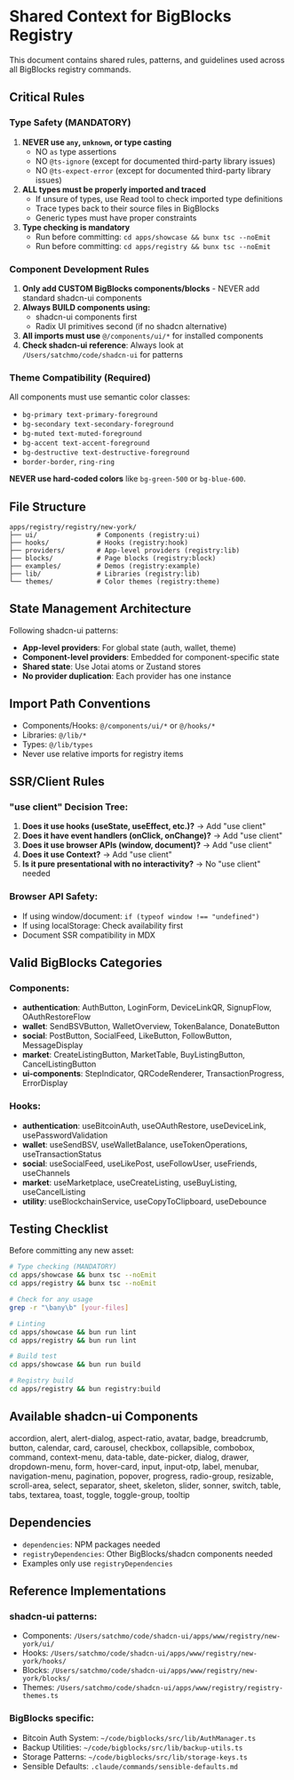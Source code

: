 # Shared Context for BigBlocks Registry

This document contains shared rules, patterns, and guidelines used across all BigBlocks registry commands.

## Critical Rules

### Type Safety (MANDATORY)
1. **NEVER use `any`, `unknown`, or type casting**
   - NO `as` type assertions
   - NO `@ts-ignore` (except for documented third-party library issues)
   - NO `@ts-expect-error` (except for documented third-party library issues)
2. **ALL types must be properly imported and traced**
   - If unsure of types, use Read tool to check imported type definitions
   - Trace types back to their source files in BigBlocks
   - Generic types must have proper constraints
3. **Type checking is mandatory**
   - Run before committing: `cd apps/showcase && bunx tsc --noEmit`
   - Run before committing: `cd apps/registry && bunx tsc --noEmit`

### Component Development Rules
1. **Only add CUSTOM BigBlocks components/blocks** - NEVER add standard shadcn-ui components
2. **Always BUILD components using:**
   - shadcn-ui components first
   - Radix UI primitives second (if no shadcn alternative)
3. **All imports must use** `@/components/ui/*` for installed components
4. **Check shadcn-ui reference**: Always look at `/Users/satchmo/code/shadcn-ui` for patterns

### Theme Compatibility (Required)
All components must use semantic color classes:
- `bg-primary text-primary-foreground`
- `bg-secondary text-secondary-foreground`
- `bg-muted text-muted-foreground`
- `bg-accent text-accent-foreground`
- `bg-destructive text-destructive-foreground`
- `border-border`, `ring-ring`

**NEVER use hard-coded colors** like `bg-green-500` or `bg-blue-600`.

## File Structure

```
apps/registry/registry/new-york/
├── ui/               # Components (registry:ui)
├── hooks/            # Hooks (registry:hook)
├── providers/        # App-level providers (registry:lib)
├── blocks/           # Page blocks (registry:block)
├── examples/         # Demos (registry:example)
├── lib/              # Libraries (registry:lib)
└── themes/           # Color themes (registry:theme)
```

## State Management Architecture

Following shadcn-ui patterns:
- **App-level providers**: For global state (auth, wallet, theme)
- **Component-level providers**: Embedded for component-specific state
- **Shared state**: Use Jotai atoms or Zustand stores
- **No provider duplication**: Each provider has one instance

## Import Path Conventions
- Components/Hooks: `@/components/ui/*` or `@/hooks/*`
- Libraries: `@/lib/*`
- Types: `@/lib/types`
- Never use relative imports for registry items

## SSR/Client Rules

### "use client" Decision Tree:
1. **Does it use hooks (useState, useEffect, etc.)?** → Add "use client"
2. **Does it have event handlers (onClick, onChange)?** → Add "use client"
3. **Does it use browser APIs (window, document)?** → Add "use client"
4. **Does it use Context?** → Add "use client"
5. **Is it pure presentational with no interactivity?** → No "use client" needed

### Browser API Safety:
- If using window/document: `if (typeof window !== "undefined")`
- If using localStorage: Check availability first
- Document SSR compatibility in MDX

## Valid BigBlocks Categories

### Components:
- **authentication**: AuthButton, LoginForm, DeviceLinkQR, SignupFlow, OAuthRestoreFlow
- **wallet**: SendBSVButton, WalletOverview, TokenBalance, DonateButton
- **social**: PostButton, SocialFeed, LikeButton, FollowButton, MessageDisplay
- **market**: CreateListingButton, MarketTable, BuyListingButton, CancelListingButton
- **ui-components**: StepIndicator, QRCodeRenderer, TransactionProgress, ErrorDisplay

### Hooks:
- **authentication**: useBitcoinAuth, useOAuthRestore, useDeviceLink, usePasswordValidation
- **wallet**: useSendBSV, useWalletBalance, useTokenOperations, useTransactionStatus
- **social**: useSocialFeed, useLikePost, useFollowUser, useFriends, useChannels
- **market**: useMarketplace, useCreateListing, useBuyListing, useCancelListing
- **utility**: useBlockchainService, useCopyToClipboard, useDebounce

## Testing Checklist

Before committing any new asset:

```bash
# Type checking (MANDATORY)
cd apps/showcase && bunx tsc --noEmit
cd apps/registry && bunx tsc --noEmit

# Check for any usage
grep -r "\bany\b" [your-files]

# Linting
cd apps/showcase && bun run lint
cd apps/registry && bun run lint

# Build test
cd apps/showcase && bun run build

# Registry build
cd apps/registry && bun registry:build
```

## Available shadcn-ui Components

accordion, alert, alert-dialog, aspect-ratio, avatar, badge, breadcrumb, button, calendar, card, carousel, checkbox, collapsible, combobox, command, context-menu, data-table, date-picker, dialog, drawer, dropdown-menu, form, hover-card, input, input-otp, label, menubar, navigation-menu, pagination, popover, progress, radio-group, resizable, scroll-area, select, separator, sheet, skeleton, slider, sonner, switch, table, tabs, textarea, toast, toggle, toggle-group, tooltip

## Dependencies
- `dependencies`: NPM packages needed
- `registryDependencies`: Other BigBlocks/shadcn components needed
- Examples only use `registryDependencies`

## Reference Implementations

### shadcn-ui patterns:
- Components: `/Users/satchmo/code/shadcn-ui/apps/www/registry/new-york/ui/`
- Hooks: `/Users/satchmo/code/shadcn-ui/apps/www/registry/new-york/hooks/`
- Blocks: `/Users/satchmo/code/shadcn-ui/apps/www/registry/new-york/blocks/`
- Themes: `/Users/satchmo/code/shadcn-ui/apps/www/registry/registry-themes.ts`

### BigBlocks specific:
- Bitcoin Auth System: `~/code/bigblocks/src/lib/AuthManager.ts`
- Backup Utilities: `~/code/bigblocks/src/lib/backup-utils.ts`
- Storage Patterns: `~/code/bigblocks/src/lib/storage-keys.ts`
- Sensible Defaults: `.claude/commands/sensible-defaults.md`